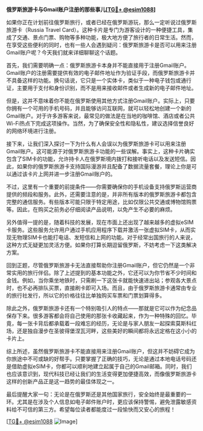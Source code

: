 **俄罗斯旅游卡与Gmail账户注册的那些事儿[[TG💪+ @esim1088](https://t.me/s/esim1088)]**

如果你正在计划前往俄罗斯旅行，或者已经在俄罗斯游玩，那么一定听说过俄罗斯旅游卡（Russia Travel Card）。这种卡片是专门为游客设计的一种便捷工具，集成了交通、景点门票、购物等多种功能，极大地方便了旅行者的日常生活。然而，在享受这些便利的同时，也有一些人会遇到疑问：俄罗斯旅游卡是否可以用来注册Gmail账户呢？今天我们就来详细聊聊这个话题。

首先，我们需要明确一点：俄罗斯旅游卡本身并不能直接用于注册Gmail账户。Gmail账户的注册需要提供有效的电子邮件地址作为验证手段，而俄罗斯旅游卡并不具备这样的功能。换句话说，它只是一个实体卡，类似于一种电子钱包或通行证，主要用于支付和身份识别，而不是用来接收邮件或者生成新的电子邮件地址。

但是，这并不意味着你不能在俄罗斯使用其他方式注册Gmail账户。实际上，只要你拥有一个可用的手机号码，并且能够访问互联网，就可以轻松地创建一个新的Gmail账户。对于许多游客来说，最常见的做法是在当地的咖啡馆、酒店或者公共Wi-Fi热点下完成这项操作。当然，为了确保安全性和隐私性，建议选择信誉良好的网络环境进行注册。

接下来，让我们深入探讨一下为什么有人会误以为俄罗斯旅游卡可以用来注册Gmail账户。这可能源于对俄罗斯旅游卡功能的一些误解。事实上，这种卡片确实包含了SIM卡的功能，允许持卡人在俄罗斯境内拨打和接听电话以及发送短信。因此，如果你的俄罗斯旅游卡支持国际漫游并且配备了数据流量套餐，理论上你是可以通过该卡片上网并进一步注册Gmail账户的。

不过，这里有一个重要的前提条件——你需要确保你的手机设备支持俄罗斯运营商提供的频段和服务。此外，还需要注意的是，并非所有版本的俄罗斯旅游卡都包含完整的通信服务。有些版本可能只限于特定用途，比如仅限公共交通或博物馆购票等。因此，在购买之前务必仔细阅读产品说明，以免产生不必要的麻烦。

另外值得一提的是，随着科技的发展，现在市面上还出现了越来越多的虚拟eSIM卡服务。这些服务允许用户通过手机应用程序下载并激活一张虚拟SIM卡，从而实现无物理SIM卡也能打电话、发短信和上网的功能。对于经常出国旅行的人来说，这种方式无疑更加灵活方便。如果你打算长期逗留俄罗斯，不妨考虑一下这类解决方案。

回到正题，尽管俄罗斯旅游卡无法直接帮助你注册Gmail账户，但它仍然是一个非常实用的旅行伴侣。除了上述提到的基本功能之外，它还可以为你节省不少时间和金钱。例如，当你乘坐地铁时，只需刷一下这张卡就能快速进出站；参观各大景点时，也不必再排队买票，直接刷卡即可入场。而且，由于俄罗斯旅游卡通常由专业的旅行社发行，所以它的价格往往比单独购买车票和门票划算得多。

除此之外，俄罗斯旅游卡还有一个特别吸引人的特点——那就是它可以作为纪念品保存下来。很多游客都会将自己使用的那张卡收藏起来，作为一种特殊的回忆。毕竟，每一张卡背后都承载着一段难忘的经历，无论是与家人朋友一起探索莫斯科红场，还是独自漫步在圣彼得堡涅瓦河畔，这些美好的瞬间都将永远定格在这小小的卡片上。

综上所述，虽然俄罗斯旅游卡不能直接用来注册Gmail账户，但这并不妨碍它成为你旅途中不可或缺的好帮手。只要掌握了正确的技巧，无论是通过本地电话号码还是借助虚拟eSIM卡，你都可以顺利地建立起属于自己的Gmail邮箱。同时，我们也应该意识到，现代科技已经让我们的生活变得更加便捷高效，而像俄罗斯旅游卡这样的创新产品正是这一趋势的最佳体现之一。

最后提醒大家一句：无论是在俄罗斯还是其他国家旅行，安全始终是最重要的一环。尤其是在涉及个人信息如电子邮件账户时，更应该保持警惕，避免泄露敏感资料给不可信的第三方。希望每位读者都能度过一段愉快而又安心的旅程！

[[TG💪+ @esim1088](https://t.me/s/esim1088) ![Image](https://i.postimg.cc/4NQfJmqS/Snipaste-2025-05-13-00-14-12.png)]